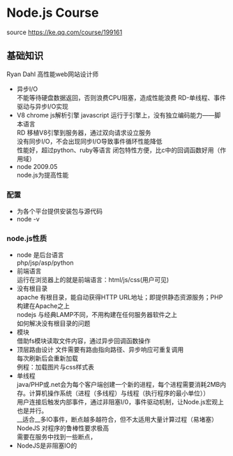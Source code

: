 
# Node.js Course

source https://ke.qq.com/course/199161  

## 基础知识
Ryan Dahl 高性能web网站设计师   
- 异步I/O   
不能等待硬盘数据返回，否则浪费CPU阻塞，造成性能浪费
RD-单线程、事件驱动与异步I/O实现  
- V8  chrome js解析引擎
javascript 运行于引擎上，没有独立编码能力——脚本语言   
RD 移植V8引擎到服务器，通过双向请求设立服务  
没有同步I/O，不会出现同步I/O导致事件循环性能降低  
性能好，超过python、ruby等语言
闭包特性方便，比c中的回调函数好用（作用域）  
- node 2009.05  
node.js为提高性能

### 配置
- 为各个平台提供安装包与源代码
- node -v

### node.js性质
- node 是后台语言    
php/jsp/asp/python   
- 前端语言   
运行在浏览器上的就是前端语言：html/js/css(用户可见)  
- 没有根目录  
apache 有根目录，能自动获得HTTP URL地址；即提供静态资源服务；PHP构建在Apache之上   
nodejs 与经典LAMP不同，不用构建在任何服务器软件之上  
如何解决没有根目录的问题
- 模块   
借助fs模块读取文件内容，通过异步回调函数操作
- 顶层路由设计
文件需要有路由指向路径、异步响应可重复调用  
每次刷新后会重新加载  
例程：加载图片与css样式表
- 单线程   
java/PHP或.net会为每个客户端创建一个新的进程，每个进程需要消耗2MB内存。计算机操作系统（进程（多线程）与线程（执行程序的最小单位））   
用户连接后触发内部事件，通过非阻塞I/0，事件驱动机制，让Node.js宏观上也是并行。   
__适合__多IO事件，断点越多越符合，但不太适用大量计算过程（易堵塞）  
NodeJS 对程序的鲁棒性要求极高   
需要在服务中找到一些断点，
- NodeJS是非阻塞IO的




  

